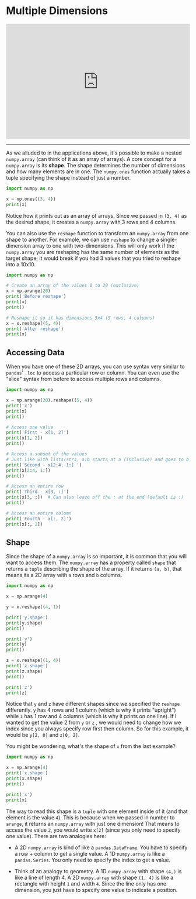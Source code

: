 # Multiple Dimensions

<div style="position: relative; padding-bottom: 62.5%; height: 0;">
    <iframe src="https://www.loom.com/embed/edce8d80ec52443e8a538f1b26a5000a" frameborder="0" webkitallowfullscreen mozallowfullscreen allowfullscreen style="position: absolute; top: 0; left: 0; width: 100%; height: 100%;"></iframe>
</div>

---

As we alluded to in the applications above, it's possible to make a nested `numpy.array` (can think of it as an array of arrays). A core concept for a `numpy.array` is its **shape**. The shape determines the number of dimensions and how many elements are in one. The `numpy.ones` function actually takes a tuple specifying the shape instead of just a number.

```python
import numpy as np

x = np.ones((3, 4))
print(x)
```

Notice how it prints out as an array of arrays. Since we passed in `(3, 4)` as the desired shape, it creates a `numpy.array` with 3 rows and 4 columns.

You can also use the `reshape` function to transform an `numpy.array` from one shape to another. For example, we can use `reshape` to change a single-dimension array to one with two-dimensions. This will only work if the `numpy.array` you are reshaping has the same number of elements as the target shape; it would break if you had 3 values that you tried to reshape into a 10x10.

```python
import numpy as np

# Create an array of the values 0 to 20 (exclusive)
x = np.arange(20)
print('Before reshape')
print(x)
print()

# Reshape it so it has dimensions 5x4 (5 rows, 4 columns)
x = x.reshape((5, 4))
print('After reshape')
print(x)
```

## Accessing Data

When you have one of these 2D arrays, you can use syntax very similar to `pandas`' `.loc` to access a particular row or column. You can even use the "slice" syntax from before to access multiple rows and columns.

```python
import numpy as np

x = np.arange(20).reshape((5, 4))
print('x')
print(x)
print()

# Access one value
print('First - x[1, 2]')
print(x[1, 2])
print()

# Access a subset of the values
# Just like with lists/strs, a:b starts at a (inclusive) and goes to b (exclusive)
print('Second - x[2:4, 1:] ')
print(x[2:4, 1:])
print()

# Access an entire row
print('Third - x[3, :]')
print(x[3, :])  # Can also leave off the : at the end (default is :)
print()

# Access an entire column
print('Fourth - x[:, 2]')
print(x[:, 2])
```

## Shape

Since the shape of a `numpy.array` is so important, it is common that you will want to access them. The `numpy.array` has a property called `shape` that returns a `tuple` describing the shape of the array. If it returns `(a, b)`, that means its a 2D array with `a` rows and `b` columns.

```python
import numpy as np

x = np.arange(4)

y = x.reshape((4, 1))

print('y.shape')
print(y.shape)
print()

print('y')
print(y)
print()

z = x.reshape((1, 4))
print('z.shape')
print(z.shape)
print()

print('z')
print(z)
```

Notice that `y` and `z` have different shapes since we specified the `reshape` differently. `y` has 4 rows and 1 column (which is why it prints "upright") while `z` has 1 row and 4 columns (which is why it prints on one line). If I wanted to get the value 2 from `y` or `z` , we would need to change how we index since you always specify row first then column. So for this example, it would be `y[2, 0]` and `z[0, 2]`.

You might be wondering, what's the shape of `x` from the last example?

```python
import numpy as np

x = np.arange(4)
print('x.shape')
print(x.shape)
print()

print('x')
print(x)
```

The way to read this shape is a `tuple` with one element inside of it (and that element is the value `4`). This is because when we passed in number to `arange`, it returns an `numpy.array` with just one dimension! That means to access the value `2`, you would write `x[2]` (since you only need to specify one value). There are two analogies here:

- A 2D `numpy.array` is kind of like a `pandas.DataFrame`. You have to specify a row + column to get a single value. A 1D `numpy.array` is like a `pandas.Series`. You only need to specify the index to get a value.

- Think of an analogy to geometry. A 1D `numpy.array` with shape `(4,)` is like a line of length 4. A 2D `numpy.array` with shape `(1, 4)` is like a rectangle with height `1` and width `4`. Since the line only has one dimension, you just have to specify one value to indicate a position.
